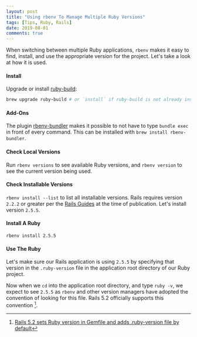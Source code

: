 ```yaml
---
layout: post
title: "Using rbenv To Manage Multiple Ruby Versions"
tags: [Tips, Ruby, Rails]
date: 2019-08-01
comments: true
---
```


When switching between multiple Ruby applications, `rbenv` makes it easy to find, install, and use the appropriate version for the project. Let's take a look at how it is used.

#### Install

Upgrade or install [ruby-build](https://github.com/sstephenson/ruby-build):

```rb
brew upgrade ruby-build # or `install` if ruby-build is not already installed
```

#### Add-Ons

The plugin [rbenv-bundler](https://github.com/carsomyr/rbenv-bundler) makes it possible to not have to type `bundle exec` in front of every command. This can be installed with `brew install rbenv-bundler`.

#### Check Local Versions

Run `rbenv versions` to see available Ruby versions, and `rbenv version` to see the current version being used.

#### Check Installable Versions

`rbenv install --list` to list all installable versions. Rails requires version `2.2.2` or greater per the [Rails Guides](https://guides.rubyonrails.org/getting_started.html) at the time of publication. Let's install version `2.5.5`.

#### Install A Ruby

`rbenv install 2.5.5`

#### Use The Ruby

Let's make sure our Rails application is using `2.5.5` by specifying that version in the `.ruby-version` file in the application root directory of our Ruby project.

Now when we `cd` into the application root directory, and type `ruby -v`, we expect to see `2.5.5` as `rbenv` and other version managers have adopted the convention of looking for this file. Rails 5.2 officially supports this convention [^1].


[^1]: [Rails 5.2 sets Ruby version in Gemfile and adds .ruby-version file by default](https://blog.bigbinary.com/2018/05/07/rails-5_2-adds-ruby-version-file-and-ruby-version-to-gemfile-by-default.html)
